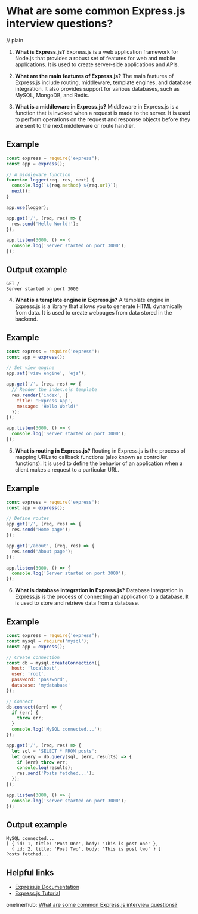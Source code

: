 # What are some common Express.js interview questions?
// plain

1. **What is Express.js?**
Express.js is a web application framework for Node.js that provides a robust set of features for web and mobile applications. It is used to create server-side applications and APIs.

2. **What are the main features of Express.js?**
The main features of Express.js include routing, middleware, template engines, and database integration. It also provides support for various databases, such as MySQL, MongoDB, and Redis.

3. **What is a middleware in Express.js?**
Middleware in Express.js is a function that is invoked when a request is made to the server. It is used to perform operations on the request and response objects before they are sent to the next middleware or route handler.

## Example

```javascript
const express = require('express');
const app = express();

// A middleware function
function logger(req, res, next) {
  console.log(`${req.method} ${req.url}`);
  next();
}

app.use(logger);

app.get('/', (req, res) => {
  res.send('Hello World!');
});

app.listen(3000, () => {
  console.log('Server started on port 3000');
});
```

## Output example

```
GET /
Server started on port 3000
```

4. **What is a template engine in Express.js?**
A template engine in Express.js is a library that allows you to generate HTML dynamically from data. It is used to create webpages from data stored in the backend.

## Example

```javascript
const express = require('express');
const app = express();

// Set view engine
app.set('view engine', 'ejs');

app.get('/', (req, res) => {
  // Render the index.ejs template
  res.render('index', {
    title: 'Express App',
    message: 'Hello World!'
  });
});

app.listen(3000, () => {
  console.log('Server started on port 3000');
});
```

5. **What is routing in Express.js?**
Routing in Express.js is the process of mapping URLs to callback functions (also known as controller functions). It is used to define the behavior of an application when a client makes a request to a particular URL.

## Example

```javascript
const express = require('express');
const app = express();

// Define routes
app.get('/', (req, res) => {
  res.send('Home page');
});

app.get('/about', (req, res) => {
  res.send('About page');
});

app.listen(3000, () => {
  console.log('Server started on port 3000');
});
```

6. **What is database integration in Express.js?**
Database integration in Express.js is the process of connecting an application to a database. It is used to store and retrieve data from a database.

## Example

```javascript
const express = require('express');
const mysql = require('mysql');
const app = express();

// Create connection
const db = mysql.createConnection({
  host: 'localhost',
  user: 'root',
  password: 'password',
  database: 'mydatabase'
});

// Connect
db.connect((err) => {
  if (err) {
    throw err;
  }
  console.log('MySQL connected...');
});

app.get('/', (req, res) => {
  let sql = 'SELECT * FROM posts';
  let query = db.query(sql, (err, results) => {
    if (err) throw err;
    console.log(results);
    res.send('Posts fetched...');
  });
});

app.listen(3000, () => {
  console.log('Server started on port 3000');
});
```

## Output example

```
MySQL connected...
[ { id: 1, title: 'Post One', body: 'This is post one' },
  { id: 2, title: 'Post Two', body: 'This is post two' } ]
Posts fetched...
```

## Helpful links
- [Express.js Documentation](https://expressjs.com/en/api.html)
- [Express.js Tutorial](https://expressjs.com/en/starter/installing.html)

onelinerhub: [What are some common Express.js interview questions?](https://onelinerhub.com/expressjs/what-are-some-common-express-js-interview-questions)